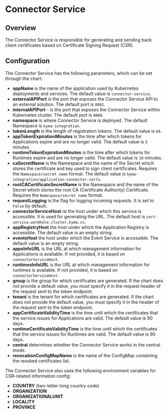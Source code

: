 # Connector Service

## Overview

The Connector Service is responsible for generating and sending back client certificates based on Certificate Signing Request (CSR).

## Configuration

The Connector Service has the following parameters, which can be set through the chart:
- **appName** is the name of the application used by Kubernetes deployments and services. The default value is `connector-service`.
- **externalAPIPort** is the port that exposes the Connector Service API to an external solution. The default port is `8081`.
- **internalAPIPort** - is the port that exposes the Connector Service within Kubernetes cluster. The default port is `8080`.
- **namespace** is where Connector Service is deployed. The default Namespace is `kyma-integration`.
- **tokenLength** is the length of registration tokens. The default value is `64`.
- **appTokenExpirationMinutes** is the time after which tokens for Applications expire and are no longer valid. The default value is `5` minutes.
- **runtimeTokenExpirationMinutes** is the time after which tokens for Runtimes expire and are no longer valid. The default value is `10` minutes.
- **caSecretName** is the Namespace and the name of the Secret which stores the certificate and key used to sign client certificates. Requires the `Namespace/secret name` format. The default value is `kyma-integration/application-connector-certs`.
- **rootCACertificateSecretName** is the Namespace and the name of the Secret which stores the root CA (Certificate Authority) Certificate. Requires the `Namespace/secret name` format.
- **requestLogging** is the flag for logging incoming requests. It is set to `False` by default.
- **connectorServiceHost** isi the host under which this service is accessible. It is used for generating the URL. The default host is `cert-service.wormhole.cluster.kyma.cx`.
- **appRegistryHost** the host under which the Application Registry is accessible. The default value is an empty string.
- **eventsHost** the host under which the Event Service is accessible. The default value is an empty string.
- **appsInfoURL** is the URL at which management information for Applications is available. If not provided, it is based on `connectorServiceHost`.
- **runtimesInfoURL** is the URL at which management information for runtimes is available. If not provided, it is based on `connectorServiceHost`.
- **group** is the group for which certificates are generated. If the chart does not provide a default value, you must specify it in the request header of the request sent to the token endpoint.
- **tenant** is the tenant for which certificates are generated. If the chart does not provide the default value, you must specify it in the header of the request sent to the token endpoint.
- **appCertificateValidityTime** is the time until which the certificates that the service issues for Applications are valid. The default value is 90 days.
- **runtimeCertificateValidityTime** is the time until which the certificates that the service issues for Runtimes are valid. The default value is 90 days.
- **central** determines whether the Connector Service works in the central mode.
- **revocationConfigMapName** is the name of the ConfigMap containing the revoked certificates list.

The Connector Service also uses the following environment variables for CSR-related information config:
- **COUNTRY** (two-letter-long country code)
- **ORGANIZATION**
- **ORGANIZATIONALUNIT**
- **LOCALITY**
- **PROVINCE**
